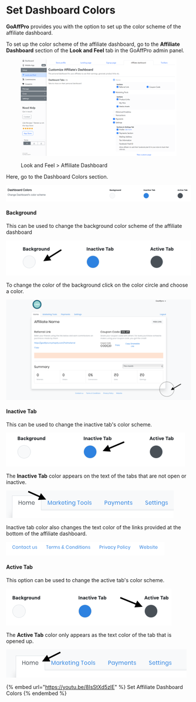 # Set Dashboard Colors

**GoAffPro** provides you with the option to set up the color scheme of the affiliate dashboard.

To set up the color scheme of the affiliate dashboard, go to the **Affiliate Dashboard** section of the **Look and Feel** tab in the GoAffPro admin panel.

<figure><img src="../../.gitbook/assets/image (3636).png" alt=""><figcaption><p>Look and Feel > Affiliate Dashboard</p></figcaption></figure>

Here, go to the Dashboard Colors section.&#x20;

![Dashboard Colors](<../../.gitbook/assets/Screenshot 2019-08-14 at 4.01.41 AM.png>)

#### Background&#x20;

This can be used to change the background color scheme of the affiliate dashboard&#x20;

![Background color](<../../.gitbook/assets/Screenshot 2019-08-15 at 9.39.58 PM.png>)

To change the color of the background click on the color circle and choose a color.

![](<../../.gitbook/assets/Untitled (5).png>)

#### Inactive Tab

This can be used to change the inactive tab's color scheme.

![Inactive Tab color](<../../.gitbook/assets/Screenshot 2019-08-15 at 9.40.14 PM.png>)

The **Inactive Tab** color appears on the text of the tabs that are not open or inactive.

![](<../../.gitbook/assets/Screenshot 2019-08-15 at 9.42.37 PM.png>)

Inactive tab color also changes the text color of the links provided at the bottom of the affiliate dashboard.

![](<../../.gitbook/assets/Screenshot 2019-08-15 at 9.54.18 PM (1).png>)

#### Active Tab

This option can be used to change the active tab's color scheme.

![Active tab color](<../../.gitbook/assets/Screenshot 2019-08-15 at 9.40.37 PM.png>)

The **Active Tab** color only appears as the text color of the tab that is opened up.

![](<../../.gitbook/assets/Screenshot 2019-08-15 at 9.42.21 PM.png>)

{% embed url="https://youtu.be/8IsStXd5zlE" %}
Set Affiliate Dashboard Colors
{% endembed %}
